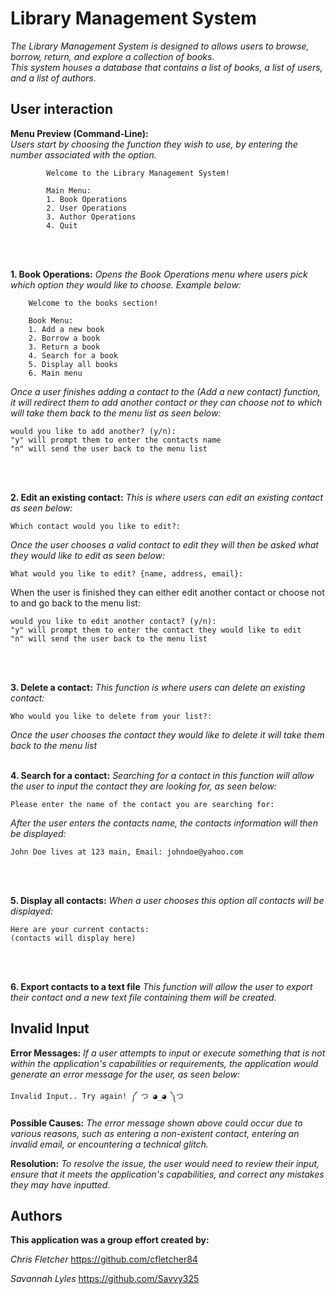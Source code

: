 # **Library Management System**

*The Library Management System is designed to allows users to browse, borrow, return, and explore a collection of books.*   
*This system houses a database that contains a list of books, a list of users, and a list of authors.*

## User interaction

**Menu Preview (Command-Line):**  
*Users start by choosing the function they wish to use, by entering the number associated with the option.*
```   
        Welcome to the Library Management System!

        Main Menu:
        1. Book Operations
        2. User Operations
        3. Author Operations
        4. Quit
```
<br />
<br />

**1. Book Operations:** *Opens the Book Operations menu where users pick which option they would like to choose. Example below:*

```
    Welcome to the books section!
    
    Book Menu:
    1. Add a new book 
    2. Borrow a book
    3. Return a book
    4. Search for a book
    5. Display all books 
    6. Main menu         
```
*Once a user finishes adding a contact to the (Add a new contact) function, it will redirect them to add another contact or they can choose not to which will take them back to the menu list as seen below:*

```
would you like to add another? (y/n):
"y" will prompt them to enter the contacts name
"n" will send the user back to the menu list
```
<br />
<br />

**2. Edit an existing contact:** *This is where users can edit an existing contact as seen below:*
```
Which contact would you like to edit?:
```
*Once the user chooses a valid contact to edit they will then be asked what they would like to edit as seen below:*
```
What would you like to edit? {name, address, email}:
```
When the user is finished they can either edit another contact or choose not to and go back to the menu list:
```
would you like to edit another contact? (y/n):
"y" will prompt them to enter the contact they would like to edit
"n" will send the user back to the menu list
```
<br />
<br />

**3. Delete a contact:** *This function is where users can delete an existing contact:* 
```
Who would you like to delete from your list?:
```
*Once the user chooses the contact they would like to delete it will take them back to the menu list*
<br />
<br />

**4. Search for a contact:** *Searching for a contact in this function will allow the user to input the contact they are looking for, as seen below:*
```
Please enter the name of the contact you are searching for:
```
*After the user enters the contacts name, the contacts information will then be displayed:*
```
John Doe lives at 123 main, Email: johndoe@yahoo.com
```
<br />
<br />

**5. Display all contacts:** *When a user chooses this option all contacts will be displayed:* 
```
Here are your current contacts:
(contacts will display here)
```
<br />
<br />

**6. Export contacts to a text file** *This function will allow the user to export their contact and a new text file containing them will be created.*

## Invalid Input

**Error Messages:** *If a user attempts to input or execute something that is not within the application's capabilities or requirements, the application would generate an error message for the user, as seen below:*
```
Invalid Input.. Try again! ༼ つ ◕_◕ ༽つ
```
**Possible Causes:** *The error message shown above could occur due to various reasons, such as entering a non-existent contact, entering an invalid email, or encountering a technical glitch.*

**Resolution:** *To resolve the issue, the user would need to review their input, ensure that it meets the application's capabilities, and correct any mistakes they may have inputted.*

## Authors

**This application was a group effort created by:**     

*Chris Fletcher* https://github.com/cfletcher84

*Savannah Lyles* https://github.com/Savvy325
